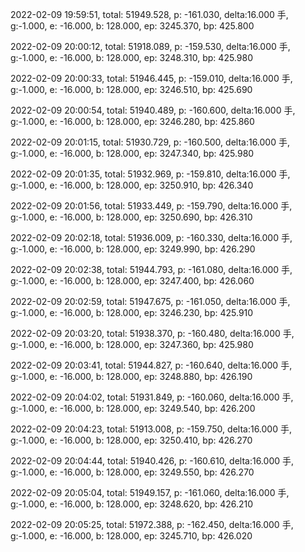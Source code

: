 2022-02-09 19:59:51, total: 51949.528, p: -161.030, delta:16.000 手, g:-1.000, e: -16.000, b: 128.000, ep: 3245.370, bp: 425.800

2022-02-09 20:00:12, total: 51918.089, p: -159.530, delta:16.000 手, g:-1.000, e: -16.000, b: 128.000, ep: 3248.310, bp: 425.980

2022-02-09 20:00:33, total: 51946.445, p: -159.010, delta:16.000 手, g:-1.000, e: -16.000, b: 128.000, ep: 3246.510, bp: 425.690

2022-02-09 20:00:54, total: 51940.489, p: -160.600, delta:16.000 手, g:-1.000, e: -16.000, b: 128.000, ep: 3246.280, bp: 425.860

2022-02-09 20:01:15, total: 51930.729, p: -160.500, delta:16.000 手, g:-1.000, e: -16.000, b: 128.000, ep: 3247.340, bp: 425.980

2022-02-09 20:01:35, total: 51932.969, p: -159.810, delta:16.000 手, g:-1.000, e: -16.000, b: 128.000, ep: 3250.910, bp: 426.340

2022-02-09 20:01:56, total: 51933.449, p: -159.790, delta:16.000 手, g:-1.000, e: -16.000, b: 128.000, ep: 3250.690, bp: 426.310

2022-02-09 20:02:18, total: 51936.009, p: -160.330, delta:16.000 手, g:-1.000, e: -16.000, b: 128.000, ep: 3249.990, bp: 426.290

2022-02-09 20:02:38, total: 51944.793, p: -161.080, delta:16.000 手, g:-1.000, e: -16.000, b: 128.000, ep: 3247.400, bp: 426.060

2022-02-09 20:02:59, total: 51947.675, p: -161.050, delta:16.000 手, g:-1.000, e: -16.000, b: 128.000, ep: 3246.230, bp: 425.910

2022-02-09 20:03:20, total: 51938.370, p: -160.480, delta:16.000 手, g:-1.000, e: -16.000, b: 128.000, ep: 3247.360, bp: 425.980

2022-02-09 20:03:41, total: 51944.827, p: -160.640, delta:16.000 手, g:-1.000, e: -16.000, b: 128.000, ep: 3248.880, bp: 426.190

2022-02-09 20:04:02, total: 51931.849, p: -160.060, delta:16.000 手, g:-1.000, e: -16.000, b: 128.000, ep: 3249.540, bp: 426.200

2022-02-09 20:04:23, total: 51913.008, p: -159.750, delta:16.000 手, g:-1.000, e: -16.000, b: 128.000, ep: 3250.410, bp: 426.270

2022-02-09 20:04:44, total: 51940.426, p: -160.610, delta:16.000 手, g:-1.000, e: -16.000, b: 128.000, ep: 3249.550, bp: 426.270

2022-02-09 20:05:04, total: 51949.157, p: -161.060, delta:16.000 手, g:-1.000, e: -16.000, b: 128.000, ep: 3248.620, bp: 426.210

2022-02-09 20:05:25, total: 51972.388, p: -162.450, delta:16.000 手, g:-1.000, e: -16.000, b: 128.000, ep: 3245.710, bp: 426.020